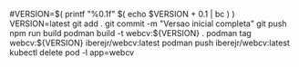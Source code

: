 #VERSION=$( printf "%0.1f" $( echo $VERSION + 0.1 | bc ) )
VERSION=latest
git add .
git commit -m "Versao inicial completa"
git push
npm run build
podman build -t webcv:${VERSION} .
podman tag webcv:${VERSION} iberejr/webcv:latest
podman push iberejr/webcv:latest
kubectl delete pod -l app=webcv

